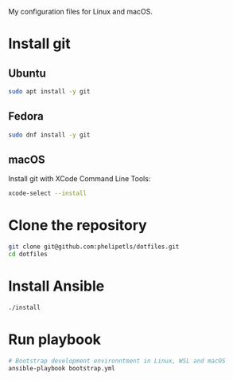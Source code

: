 My configuration files for Linux and macOS.

# Install git

## Ubuntu

```sh
sudo apt install -y git
```

## Fedora

```sh
sudo dnf install -y git
```

## macOS

Install git with XCode Command Line Tools:

```sh
xcode-select --install
```

# Clone the repository

```sh
git clone git@github.com:phelipetls/dotfiles.git
cd dotfiles
```

# Install Ansible

```sh
./install
```

# Run playbook

```sh
# Bootstrap development environntment in Linux, WSL and macOS
ansible-playbook bootstrap.yml
```
